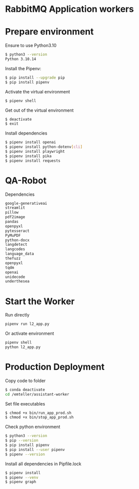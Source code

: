 # RabbitMQ Application workers


# Prepare environment

Ensure to use Python3.10
```sh
$ python3 --version
Python 3.10.14
```

Install the Pipenv:
```sh
$ pip install --upgrade pip
$ pip install pipenv
```

Activate the virtual environment
```sh
$ pipenv shell
```

Get out of the virtual environment
```sh
$ deactivate
$ exit
```

Install dependencies
```sh
$ pipenv install openai
$ pipenv install python-dotenv[cli]
$ pipenv install playwright
$ pipenv install pika
$ pipenv install requests
```


# QA-Robot

Dependencies
```sh
google-generativeai
streamlit
pillow
pdf2image
pandas
openpyxl
pytesseract 
PyMuPDF
python-docx
langdetect
langcodes
language_data
thefuzz
openpyxl
tqdm
openai
unidecode
underthesea
```

# Start the Worker

Run directly
```sh
pipenv run l2_app.py
```

Or activate environment
```sh
pipenv shell
python l2_app.py
```



# Production Deployment

Copy code to folder
```sh
$ conda deactivate
cd /emteller/assistant-worker
```

Set file executables
```sh
$ chmod +x bin/run_app_prod.sh
$ chmod +x bin/stop_app_prod.sh
```

Check python environment
```sh
$ python3 --version
$ pip --version
$ pip install pipenv
$ pip install --user pipenv
$ pipenv --version
```


Install all dependencies in Pipfile.lock
```sh
$ pipenv install
$ pipenv --venv
$ pipenv graph
```